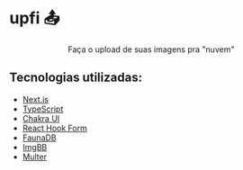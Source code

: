 <h1> upfi 📤</h1>


<p align="center">
  Faça o upload de suas imagens pra "nuvem"
</p>

<h2> Tecnologias utilizadas: </h2>

- <a href="https://nextjs.org" > Next.js </a>
- <a href="https://www.typescriptlang.org/"> TypeScript </a>
- <a href="https://chakra-ui.com"> Chakra UI </a>
- <a href="https://react-hook-form.com/"> React Hook Form </a>
- <a href="https://fauna.com/"> FaunaDB </a>
- <a href="https://imgbb.com/"> ImgBB </a>
- <a href="https://github.com/expressjs/multer"> Multer </a>

</br>
</br>
